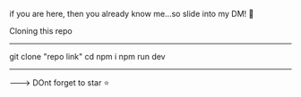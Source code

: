 if you are here, then you already know me...so slide into my DM! 🐲

Cloning this repo

---

git clone "repo link"
cd <portfoliobixtch>
npm i
npm run dev

---

---> DOnt forget to star ⭐
